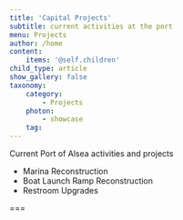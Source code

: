 ```yaml
---
title: 'Capital Projects'
subtitle: current activities at the port
menu: Projects
author: /home
content:
    items: '@self.children'
child_type: article
show_gallery: false
taxonomy:
    category:
        - Projects
    photon: 
        - showcase
    tag:
---
```


Current Port of Alsea activities and projects

- Marina Reconstruction
- Boat Launch Ramp Reconstruction
- Restroom Upgrades

===
